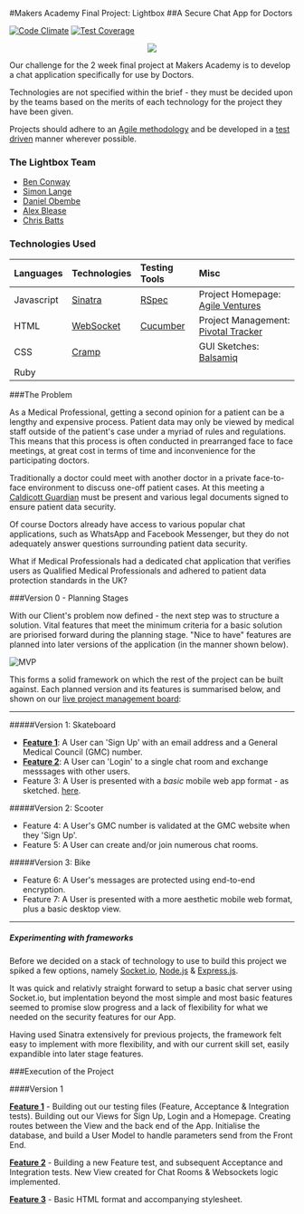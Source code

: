 #Makers Academy Final Project: Lightbox
##A Secure Chat App for Doctors

[![Code Climate](https://codeclimate.com/github/ablease/Lightbox/badges/gpa.svg)](https://codeclimate.com/github/ablease/Lightbox)
[![Test Coverage](https://codeclimate.com/github/ablease/Lightbox/badges/coverage.svg)](https://codeclimate.com/github/ablease/Lightbox)

<p align="center"> <img src="http://www.gifss.com/profesiones/doctores/doctor-05.gif" /> </p>

Our challenge for the 2 week final project at Makers Academy is to develop a chat application specifically for use by Doctors.
   
Technologies are not specified within the brief - they must be decided upon by the teams based on the merits of each technology for the project they have been given.
   
Projects should adhere to an [Agile methodology](http://agilemethodology.org/) and be developed in a [test driven](http://agiledata.org/essays/tdd.html) manner wherever possible.
      
### The Lightbox Team

- [Ben Conway](https://github.com/Benc93)
- [Simon Lange](https://github.com/langesi)
- [Daniel Obembe](https://github.com/ayoobembe)
- [Alex Blease](https://github.com/ablease)
- [Chris Batts](https://github.com/chrisjbatts)

### Technologies Used
   
| Languages | Technologies  | Testing Tools| Misc
| :---------------------------------------------- |:------------|:-----------|:----|
| Javascript|[Sinatra](http://www.sinatrarb.com/)                |[RSpec](http://rspec.info/)    |Project Homepage: [Agile Ventures](http://agileventures.org/projects/secondappinion)      |
| HTML      |[WebSocket](http://en.wikipedia.org/wiki/WebSocket) |[Cucumber](http://cukes.info/) |Project Management: [Pivotal Tracker](https://www.pivotaltracker.com/n/projects/1253704)      |
| CSS       |[Cramp](https://github.com/lifo/cramp)              |            | GUI Sketches: [Balsamiq](https://makerslightbox.mybalsamiq.com/projects/lightbox/lightbox%20app) |
| Ruby      |                                                    |             | 
    
   
###The Problem
    
As a Medical Professional, getting a second opinion for a patient can be a lengthy and expensive process. Patient data may only be viewed by medical staff outside of the patient's case under a myriad of rules and regulations. This means that this process is often conducted in prearranged face to face meetings, at great cost in terms of time and inconvenience for the participating doctors.
   
Traditionally a doctor could meet with another doctor in a private face-to-face environment to discuss one-off patient cases. At this meeting a [Caldicott Guardian](http://systems.hscic.gov.uk/data/ods/searchtools/caldicott/index_html) must be present and various legal documents signed to ensure patient data security.
   
Of course Doctors already have access to various popular chat applications, such as WhatsApp and Facebook Messenger, but they do not adequately answer questions surrounding patient data security. 
   
What if Medical Professionals had a dedicated chat application that verifies users as Qualified Medical Professionals and adhered to patient data protection standards in the UK? 
   
###Version 0 - Planning Stages
     
With our Client's problem now defined - the next step was to structure a solution. Vital features that meet the minimum criteria for a basic solution are priorised forward during the planning stage. "Nice to have" features are planned into later versions of the application (in the manner shown below).  
    
![MVP](https://fastmonkeys.files.wordpress.com/2014/06/howtobuildmvp.gif?w=500)
    
This forms a solid framework on which the rest of the project can be built against. Each planned version and its features is summarised below, and shown on our [live project management board](https://www.pivotaltracker.com/n/projects/1253704):
      
____________________________________________________________________________________________________________________________
#####Version 1: Skateboard

+ [**Feature 1**](https://www.pivotaltracker.com/story/show/86688272): A User can 'Sign Up' with an email address and a General Medical Council (GMC) number. 
+ [**Feature 2**](https://www.pivotaltracker.com/story/show/86688958): A User can 'Login' to a single chat room and exchange messsages with other users.
+ Feature 3: A User is presented with a *basic* mobile web app format - as sketched. [here](https://makerslightbox.mybalsamiq.com/projects/lightbox/lightbox%20app).
    
#####Version 2: Scooter
    
+ Feature 4: A User's GMC number is validated at the GMC website when they 'Sign Up'.
+ Feature 5: A User can create and/or join numerous chat rooms.
    
#####Version 3: Bike
    
+ Feature 6: A User's messages are protected using end-to-end encryption. 
+ Feature 7: A User is presented with a more aesthetic mobile web format, plus a basic desktop view. 

___________________________________________________________________
    
##### Experimenting with frameworks
    
Before we decided on a stack of technology to use to build this project we spiked a few options, namely [Socket.io](http://socket.io/), [Node.js](http://nodejs.org/) & [Express.js](http://expressjs.com/).
    
It was quick and relativly straight forward to setup a basic chat server using Socket.io, but implentation beyond the most simple and most basic features seemed to promise slow progress and a lack of flexibility for what we needed on the security features for our App.
    
Having used Sinatra extensively for previous projects, the framework felt easy to implement with more flexibility, and with our current skill set, easily expandible into later stage features. 
    
###Execution of the Project
    
####Version 1 
    
[**Feature 1**](https://www.pivotaltracker.com/story/show/86688272) - Building out our testing files (Feature, Acceptance & Integration tests). Building out our Views for Sign Up, Login and a Homepage. Creating routes between the View and the back end of the App. Initialise the database, and build a User Model to handle parameters send from the Front End. 
    
[**Feature 2**](https://www.pivotaltracker.com/story/show/86688958) - Building a new Feature test, and subsequent Acceptance and Integration tests. New View created for Chat Rooms & Websockets logic implemented. 
    
[**Feature 3**](https://www.pivotaltracker.com/story/show/86689228) - Basic HTML format and accompanying stylesheet. 
